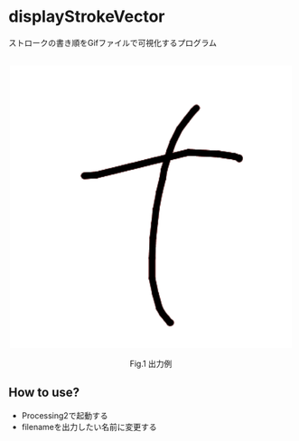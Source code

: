 
# displayStrokeVector
ストロークの書き順をGifファイルで可視化するプログラム

<div align="center">
  <img scr="https://github.com/nshhhin/displayStrokeVector/blob/master/example.gif">
</div>

<div align="CENTER">
<img src=https://github.com/nshhhin/displayStrokeVector/blob/master/example.gif" width="500px" height=auto>
<p>Fig.1 出力例</p>
</div>


## How to use?
- Processing2で起動する
- filenameを出力したい名前に変更する
